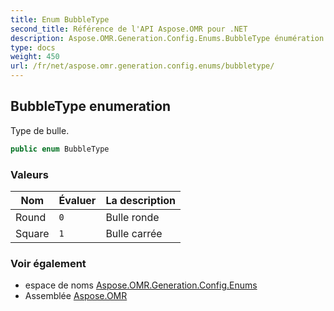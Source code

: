 ```yaml
---
title: Enum BubbleType
second_title: Référence de l'API Aspose.OMR pour .NET
description: Aspose.OMR.Generation.Config.Enums.BubbleType énumération. Type de bulle.
type: docs
weight: 450
url: /fr/net/aspose.omr.generation.config.enums/bubbletype/
---
```

## BubbleType enumeration

Type de bulle.

```csharp
public enum BubbleType
```

### Valeurs

| Nom | Évaluer | La description |
| --- | --- | --- |
| Round | `0` | Bulle ronde |
| Square | `1` | Bulle carrée |

### Voir également

* espace de noms [Aspose.OMR.Generation.Config.Enums](../../aspose.omr.generation.config.enums/)
* Assemblée [Aspose.OMR](../../)


